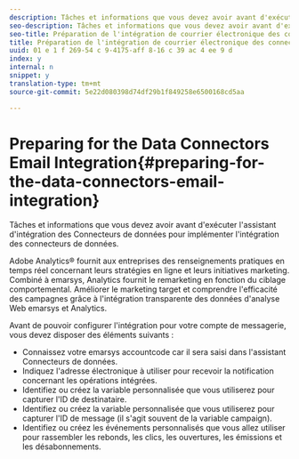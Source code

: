 ```yaml
---
description: Tâches et informations que vous devez avoir avant d'exécuter l'assistant d'intégration des Connecteurs de données pour implémenter l'intégration des connecteurs de données.
seo-description: Tâches et informations que vous devez avoir avant d'exécuter l'assistant d'intégration des Connecteurs de données pour implémenter l'intégration des connecteurs de données.
seo-title: Préparation de l'intégration de courrier électronique des connecteurs de données
title: Préparation de l'intégration de courrier électronique des connecteurs de données
uuid: 01 e 1 f 269-54 c 9-4175-aff 8-16 c 39 ac 4 ee 9 d
index: y
internal: n
snippet: y
translation-type: tm+mt
source-git-commit: 5e22d080398d74df29b1f849258e6500168cd5aa

---
```



# Preparing for the Data Connectors Email Integration{#preparing-for-the-data-connectors-email-integration}

Tâches et informations que vous devez avoir avant d'exécuter l'assistant d'intégration des Connecteurs de données pour implémenter l'intégration des connecteurs de données.

Adobe Analytics® fournit aux entreprises des renseignements pratiques en temps réel concernant leurs stratégies en ligne et leurs initiatives marketing. Combiné à emarsys, Analytics fournit le remarketing en fonction du ciblage comportemental. Améliorer le marketing target et comprendre l'efficacité des campagnes grâce à l'intégration transparente des données d'analyse Web emarsys et Analytics.

Avant de pouvoir configurer l'intégration pour votre compte de messagerie, vous devez disposer des éléments suivants :

* Connaissez votre emarsys accountcode car il sera saisi dans l'assistant Connecteurs de données.
* Indiquez l'adresse électronique à utiliser pour recevoir la notification concernant les opérations intégrées.
* Identifiez ou créez la variable personnalisée que vous utiliserez pour capturer l'ID de destinataire.
* Identifiez ou créez la variable personnalisée que vous utiliserez pour capturer l'ID de message (il s'agit souvent de la variable campaign).
* Identifiez ou créez les événements personnalisés que vous allez utiliser pour rassembler les rebonds, les clics, les ouvertures, les émissions et les désabonnements.

